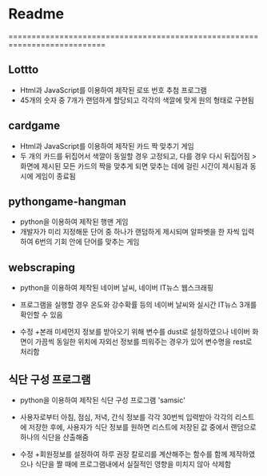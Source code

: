 # Readme
===========================================================================
## Lottto
+ Html과 JavaScript를 이용하여 제작된 로또 번호 추첨 프로그램
+ 45개의 숫자 중 7개가 랜덤하게 할당되고 각각의 색깔에 맞게 원의 형태로 구현됨

## cardgame
+ Html과 JavaScript를 이용하여 제작된 카드 짝 맞추기 게임
+ 두 개의 카드를 뒤집어서 색깔이 동일할 경우 고정되고, 다를 경우 다시 뒤집어짐 > 화면에 제시된 모든 카드의 짝을 맞추게 되면 맞추는 데에 걸린 시간이
제시됨과 동시에 게임이 종료됨

## pythongame-hangman
+ python을 이용하여 제작된 행맨 게임
+ 개발자가 미리 지정해둔 단어 중 하나가 랜덤하게 제시되며 알파벳을 한 자씩 입력하여 6번의 기회 안에 단어를 맞추는 게임

## webscraping
+ python을 이용하여 제작된 네이버 날씨, 네이버 IT뉴스 웹스크래핑
+ 프로그램을 실행할 경우 온도와 강수확률 등의 네이버 날씨와 실시간 IT뉴스 3개를 확인할 수 있음

+ 수정
    +본래 미세먼지 정보를 받아오기 위해 변수를 dust로 설정하였으나 네이버 화면이 가끔씩 동일한 위치에 자외선 정보를 띄워주는 경우가 있어
  변수명을 rest로 처리함
  
## 식단 구성 프로그램
+ python을 이용하여 제작된 식단 구성 프로그램 'samsic'
+ 사용자로부터 아침, 점심, 저녁, 간식 정보를 각각 30번씩 입력받아 각각의 리스트에 저장한 후에, 사용자가 식단 정보를 원하면 
리스트에 저장된 값 중에서 랜덤으로 하나의 식단을 산출해줌

+ 수정
    +회원정보를 설정하여 하루 권장 칼로리를 계산해주는 함수를 함께 제작하였으나 식단을 짤 때에 프로그램내에서 실질적인 영향을 미치지 않아
  삭제함
